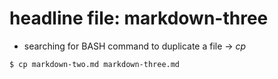 # headline file: markdown-three
 
* searching for BASH command to duplicate a file -> *cp <src> <dest>*












`$ cp markdown-two.md markdown-three.md`

